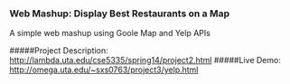 
### Web Mashup: Display Best Restaurants on a Map
A simple web mashup using Goole Map and Yelp APIs

#####Project Description: http://lambda.uta.edu/cse5335/spring14/project2.html
#####Live Demo: http://omega.uta.edu/~sxs0763/project3/yelp.html



